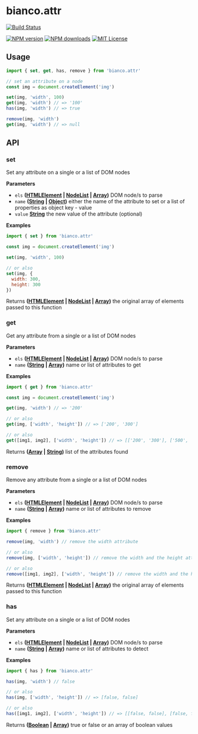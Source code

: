 # bianco.attr

[![Build Status][travis-image]][travis-url]

[![NPM version][npm-version-image]][npm-url]
[![NPM downloads][npm-downloads-image]][npm-url]
[![MIT License][license-image]][license-url]

## Usage

```js
import { set, get, has, remove } from 'bianco.attr'

// set an attribute on a node
const img = document.createElement('img')

set(img, 'width', 100)
get(img, 'width') // => '100'
has(img, 'width') // => true

remove(img, 'width')
get(img, 'width') // => null
```

[travis-image]: https://img.shields.io/travis/biancojs/attr.svg?style=flat-square

[travis-url]: https://travis-ci.org/biancojs/attr

[license-image]: http://img.shields.io/badge/license-MIT-000000.svg?style=flat-square

[license-url]: LICENSE.txt

[npm-version-image]: http://img.shields.io/npm/v/bianco.attr.svg?style=flat-square

[npm-downloads-image]: http://img.shields.io/npm/dm/bianco.attr.svg?style=flat-square

[npm-url]: https://npmjs.org/package/bianco.attr

## API

<!-- Generated by documentation.js. Update this documentation by updating the source code. -->

### set

Set any attribute on a single or a list of DOM nodes

**Parameters**

-   `els` **([HTMLElement](https://developer.mozilla.org/en-US/docs/Web/HTML/Element) \| [NodeList](https://developer.mozilla.org/en-US/docs/Web/API/NodeList) \| [Array](https://developer.mozilla.org/en-US/docs/Web/JavaScript/Reference/Global_Objects/Array))** DOM node/s to parse
-   `name` **([String](https://developer.mozilla.org/en-US/docs/Web/JavaScript/Reference/Global_Objects/String) \| [Object](https://developer.mozilla.org/en-US/docs/Web/JavaScript/Reference/Global_Objects/Object))** either the name of the attribute to set
                                                    or a list of properties as object key - value
-   `value` **[String](https://developer.mozilla.org/en-US/docs/Web/JavaScript/Reference/Global_Objects/String)** the new value of the attribute (optional)

**Examples**

```javascript
import { set } from 'bianco.attr'

const img = document.createElement('img')

set(img, 'width', 100)

// or also
set(img, {
  width: 300,
  height: 300
})
```

Returns **([HTMLElement](https://developer.mozilla.org/en-US/docs/Web/HTML/Element) \| [NodeList](https://developer.mozilla.org/en-US/docs/Web/API/NodeList) \| [Array](https://developer.mozilla.org/en-US/docs/Web/JavaScript/Reference/Global_Objects/Array))** the original array of elements passed to this function

### get

Get any attribute from a single or a list of DOM nodes

**Parameters**

-   `els` **([HTMLElement](https://developer.mozilla.org/en-US/docs/Web/HTML/Element) \| [NodeList](https://developer.mozilla.org/en-US/docs/Web/API/NodeList) \| [Array](https://developer.mozilla.org/en-US/docs/Web/JavaScript/Reference/Global_Objects/Array))** DOM node/s to parse
-   `name` **([String](https://developer.mozilla.org/en-US/docs/Web/JavaScript/Reference/Global_Objects/String) \| [Array](https://developer.mozilla.org/en-US/docs/Web/JavaScript/Reference/Global_Objects/Array))** name or list of attributes to get

**Examples**

```javascript
import { get } from 'bianco.attr'

const img = document.createElement('img')

get(img, 'width') // => '200'

// or also
get(img, ['width', 'height']) // => ['200', '300']

// or also
get([img1, img2], ['width', 'height']) // => [['200', '300'], ['500', '200']]
```

Returns **([Array](https://developer.mozilla.org/en-US/docs/Web/JavaScript/Reference/Global_Objects/Array) \| [String](https://developer.mozilla.org/en-US/docs/Web/JavaScript/Reference/Global_Objects/String))** list of the attributes found

### remove

Remove any attribute from a single or a list of DOM nodes

**Parameters**

-   `els` **([HTMLElement](https://developer.mozilla.org/en-US/docs/Web/HTML/Element) \| [NodeList](https://developer.mozilla.org/en-US/docs/Web/API/NodeList) \| [Array](https://developer.mozilla.org/en-US/docs/Web/JavaScript/Reference/Global_Objects/Array))** DOM node/s to parse
-   `name` **([String](https://developer.mozilla.org/en-US/docs/Web/JavaScript/Reference/Global_Objects/String) \| [Array](https://developer.mozilla.org/en-US/docs/Web/JavaScript/Reference/Global_Objects/Array))** name or list of attributes to remove

**Examples**

```javascript
import { remove } from 'bianco.attr'

remove(img, 'width') // remove the width attribute

// or also
remove(img, ['width', 'height']) // remove the width and the height attribute

// or also
remove([img1, img2], ['width', 'height']) // remove the width and the height attribute from both images
```

Returns **([HTMLElement](https://developer.mozilla.org/en-US/docs/Web/HTML/Element) \| [NodeList](https://developer.mozilla.org/en-US/docs/Web/API/NodeList) \| [Array](https://developer.mozilla.org/en-US/docs/Web/JavaScript/Reference/Global_Objects/Array))** the original array of elements passed to this function

### has

Set any attribute on a single or a list of DOM nodes

**Parameters**

-   `els` **([HTMLElement](https://developer.mozilla.org/en-US/docs/Web/HTML/Element) \| [NodeList](https://developer.mozilla.org/en-US/docs/Web/API/NodeList) \| [Array](https://developer.mozilla.org/en-US/docs/Web/JavaScript/Reference/Global_Objects/Array))** DOM node/s to parse
-   `name` **([String](https://developer.mozilla.org/en-US/docs/Web/JavaScript/Reference/Global_Objects/String) \| [Array](https://developer.mozilla.org/en-US/docs/Web/JavaScript/Reference/Global_Objects/Array))** name or list of attributes to detect

**Examples**

```javascript
import { has } from 'bianco.attr'

has(img, 'width') // false

// or also
has(img, ['width', 'height']) // => [false, false]

// or also
has([img1, img2], ['width', 'height']) // => [[false, false], [false, false]]
```

Returns **([Boolean](https://developer.mozilla.org/en-US/docs/Web/JavaScript/Reference/Global_Objects/Boolean) \| [Array](https://developer.mozilla.org/en-US/docs/Web/JavaScript/Reference/Global_Objects/Array))** true or false or an array of boolean values

